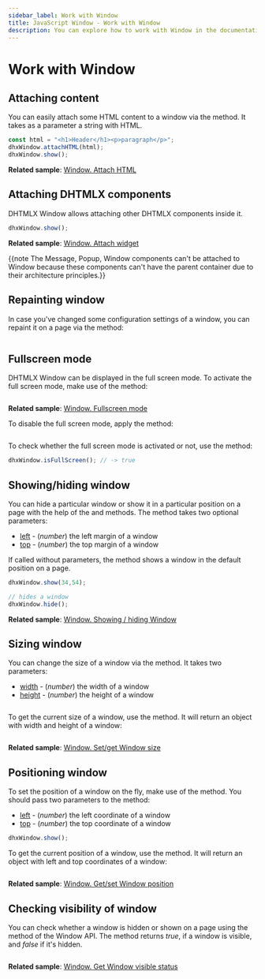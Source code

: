 ```yaml
---
sidebar_label: Work with Window
title: JavaScript Window - Work with Window 
description: You can explore how to work with Window in the documentation of the DHTMLX JavaScript UI library. Browse developer guides and API reference, try out code examples and live demos, and download a free 30-day evaluation version of DHTMLX Suite.
---
```


# Work with Window

## Attaching content

You can easily attach some HTML content to a window via the [](window/api/window_attachhtml_method.md) method. It takes as a parameter a string with HTML.

```javascript
const html = "<h1>Header</h1><p>paragraph</p>";
dhxWindow.attachHTML(html);
dhxWindow.show();
```

**Related sample**: [Window. Attach HTML](https://snippet.dhtmlx.com/6uelt44m)

## Attaching DHTMLX components

DHTMLX Window allows attaching other DHTMLX components inside it.

```javascript
dhxWindow.show();
```

**Related sample**: [Window. Attach widget](https://snippet.dhtmlx.com/t9ncuuou)

{{note The Message, Popup, Window components can't be attached to Window because these components can't have the parent container due to their architecture principles.}}
## Repainting window

In case you've changed some configuration settings of a window, you can repaint it on a page via the [](window/api/window_paint_method.md) method:

```javascript
```

## Fullscreen mode

DHTMLX Window can be displayed in the full screen mode. To activate the full screen mode, make use of the [](window/api/window_setfullscreen_method.md) method:

```javascript
```

**Related sample**: [Window. Fullscreen mode](https://snippet.dhtmlx.com/aftti5fy)

To disable the full screen mode, apply the [](window/api/window_unsetfullscreen_method.md) method:

```javascript
```

To check whether the full screen mode is activated or not, use the [](window/api/window_isfullscreen_method.md) method:

```javascript
dhxWindow.isFullScreen(); // -> true
```

## Showing/hiding window

You can hide a particular window or show it in a particular position on a page with the help of the [](window/api/window_hide_method.md) and [](window/api/window_show_method.md) methods. The [](window/api/window_show_method.md) method takes two optional parameters:

- [left](window/api/window_show_method.md) - (*number*) the left margin of a window
- [top](window/api/window_show_method.md) - (*number*) the top margin of a window

If called without parameters, the method shows a window in the default position on a page.

```javascript
dhxWindow.show(34,54);

// hides a window
dhxWindow.hide();
```

**Related sample**: [Window. Showing / hiding Window](https://snippet.dhtmlx.com/ee2vf9xw)

## Sizing window

You can change the size of a window via the [](window/api/window_setsize_method.md) method. It takes two parameters:

- [width](window/api/window_setsize_method.md) - (*number*) the width of a window
- [height](window/api/window_setsize_method.md) - (*number*) the height of a window

```javascript
```

To get the current size of a window, use the [](window/api/window_getsize_method.md) method. It will return an object with width and height of a window:

```javascript
```

**Related sample**: [Window. Set/get Window size](https://snippet.dhtmlx.com/0zqxydvm)

## Positioning window

To set the position of a window on the fly, make use of the [](window/api/window_setposition_method.md) method. You should pass two parameters to the method:

- [left](window/api/window_setposition_method.md) - (*number*)	the left coordinate of a window
- [top](window/api/window_setposition_method.md) - (*number*)	the top coordinate of a window

```javascript
dhxWindow.show();
```

To get the current position of a window, use the [](window/api/window_getposition_method.md) method. It will return an object with left and top coordinates of a window:

```javascript
```

**Related sample**: [Window. Get/set Window position](https://snippet.dhtmlx.com/hc3ronrk)

## Checking visibility of window

You can check whether a window is hidden or shown on a page using the [](window/api/window_isvisible_method.md) method of the Window API. The method returns *true*, if a window is visible, and *false* if it's hidden.

```javascript
```

**Related sample**: [Window. Get Window visible status](https://snippet.dhtmlx.com/woz5c09h)
